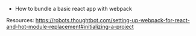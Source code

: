 * How to bundle a basic react app with webpack

Resources: https://robots.thoughtbot.com/setting-up-webpack-for-react-and-hot-module-replacement#initializing-a-project

